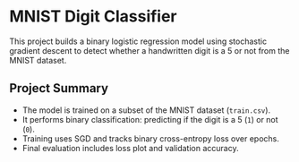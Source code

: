 # MNIST Digit Classifier
This project builds a binary logistic regression model using stochastic gradient descent to detect whether a handwritten digit is a 5 or not from the MNIST dataset.

## Project Summary
- The model is trained on a subset of the MNIST dataset (`train.csv`).
- It performs binary classification: predicting if the digit is a 5 (`1`) or not (`0`).
- Training uses SGD and tracks binary cross-entropy loss over epochs.
- Final evaluation includes loss plot and validation accuracy.

